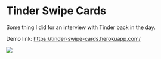 Tinder Swipe Cards
===================================

Some thing I did for an interview with Tinder back in the day.

Demo link: https://tinder-swipe-cards.herokuapp.com/ 

<img src="http://i.imgur.com/MUpESC0.gif" />
